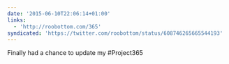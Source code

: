 ```yaml
---
date: '2015-06-10T22:06:14+01:00'
links:
  - 'http://roobottom.com/365'
syndicated: 'https://twitter.com/roobottom/status/608746265665544193'
---
```

Finally had a chance to update my #Project365 
